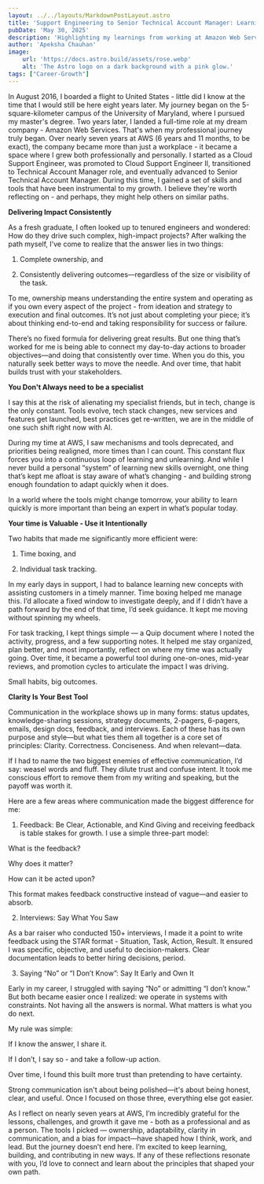 ```yaml
---
layout: ../../layouts/MarkdownPostLayout.astro
title: 'Support Engineering to Senior Technical Account Manager: Learnings from seven years in AWS'
pubDate: 'May 30, 2025'
description: 'Highlighting my learnings from working at Amazon Web Services'
author: 'Apeksha Chauhan'
image:
    url: 'https://docs.astro.build/assets/rose.webp'
    alt: 'The Astro logo on a dark background with a pink glow.'
tags: ["Career-Growth"]
---
```


In August 2016, I boarded a flight to United States - little did I know at the time that I would still be here eight years later. My journey began on the 5-square-kilometer campus of the University of Maryland, where I pursued my master's degree. Two years later, I landed a full-time role at my dream company - Amazon Web Services. That's when my professional journey truly began. Over nearly seven years at AWS (6 years and 11 months, to be exact), the company became more than just a workplace - it became a space where I grew both professionally and personally. I started as a Cloud Support Engineer, was promoted to Cloud Support Engineer II, transitioned to Technical Account Manager role, and eventually advanced to Senior Technical Account Manager. During this time, I gained a set of skills and tools that have been instrumental to my growth. I believe they're worth reflecting on - and perhaps, they might help others on similar paths. 


**Delivering Impact Consistently**

As a fresh graduate, I often looked up to tenured engineers and wondered: How do they drive such complex, high-impact projects? After walking the path myself, I’ve come to realize that the answer lies in two things:

1. Complete ownership, and

2. Consistently delivering outcomes—regardless of the size or visibility of the task.

To me, ownership means understanding the entire system and operating as if you own every aspect of the project - from ideation and strategy to execution and final outcomes. It’s not just about completing your piece; it’s about thinking end-to-end and taking responsibility for success or failure.

There’s no fixed formula for delivering great results. But one thing that’s worked for me is being able to connect my day-to-day actions to broader objectives—and doing that consistently over time. When you do this, you naturally seek better ways to move the needle. And over time, that habit builds trust with your stakeholders.

**You Don't Always need to be a specialist**

I say this at the risk of alienating my specialist friends, but in tech, change is the only constant. Tools evolve, tech stack changes, new services and features get launched, best practices get re-written, we are in the middle of one such shift right now with AI. 

During my time at AWS, I saw mechanisms and tools deprecated, and priorities being realigned, more times than I can count. This constant flux forces you into a continuous loop of learning and unlearning. And while I never build a personal “system” of learning new skills overnight, one thing that’s kept me afloat is stay aware of what’s changing - and building strong enough foundation to adapt quickly when it does. 

In a world where the tools might change tomorrow, your ability to learn quickly is more important than being an expert in what’s popular today. 

**Your time is Valuable - Use it Intentionally**

Two habits that made me significantly more efficient were:

1. Time boxing, and

2. Individual task tracking.

In my early days in support, I had to balance learning new concepts with assisting customers in a timely manner. Time boxing helped me manage this. I’d allocate a fixed window to investigate deeply, and if I didn’t have a path forward by the end of that time, I’d seek guidance. It kept me moving without spinning my wheels.

For task tracking, I kept things simple — a Quip document where I noted the activity, progress, and a few supporting notes. It helped me stay organized, plan better, and most importantly, reflect on where my time was actually going. Over time, it became a powerful tool during one-on-ones, mid-year reviews, and promotion cycles to articulate the impact I was driving.

Small habits, big outcomes.

**Clarity Is Your Best Tool**

Communication in the workplace shows up in many forms: status updates, knowledge-sharing sessions, strategy documents, 2-pagers, 6-pagers, emails, design docs, feedback, and interviews. Each of these has its own purpose and style—but what ties them all together is a core set of principles: Clarity. Correctness. Conciseness. And when relevant—data.

If I had to name the two biggest enemies of effective communication, I’d say: weasel words and fluff. They dilute trust and confuse intent. It took me conscious effort to remove them from my writing and speaking, but the payoff was worth it.

Here are a few areas where communication made the biggest difference for me:

1. Feedback: Be Clear, Actionable, and Kind
Giving and receiving feedback is table stakes for growth. I use a simple three-part model:

What is the feedback?


Why does it matter?


How can it be acted upon?


This format makes feedback constructive instead of vague—and easier to absorb.

2. Interviews: Say What You Saw

As a bar raiser who conducted 150+ interviews, I made it a point to write feedback using the STAR format - Situation, Task, Action, Result. It ensured I was specific, objective, and useful to decision-makers. Clear documentation leads to better hiring decisions, period.

3. Saying “No” or “I Don’t Know”: Say It Early and Own It

Early in my career, I struggled with saying “No” or admitting “I don’t know.” But both became easier once I realized: we operate in systems with constraints. Not having all the answers is normal. What matters is what you do next.

My rule was simple:

If I know the answer, I share it.


If I don’t, I say so - and take a follow-up action.


Over time, I found this built more trust than pretending to have certainty.

Strong communication isn't about being polished—it's about being honest, clear, and useful. Once I focused on those three, everything else got easier.

As I reflect on nearly seven years at AWS, I’m incredibly grateful for the lessons, challenges, and growth it gave me - both as a professional and as a person. The tools I picked — ownership, adaptability, clarity in communication, and a bias for impact—have shaped how I think, work, and lead. But the journey doesn’t end here. I’m excited to keep learning, building, and contributing in new ways. If any of these reflections resonate with you, I’d love to connect and learn about the principles that shaped your own path.


